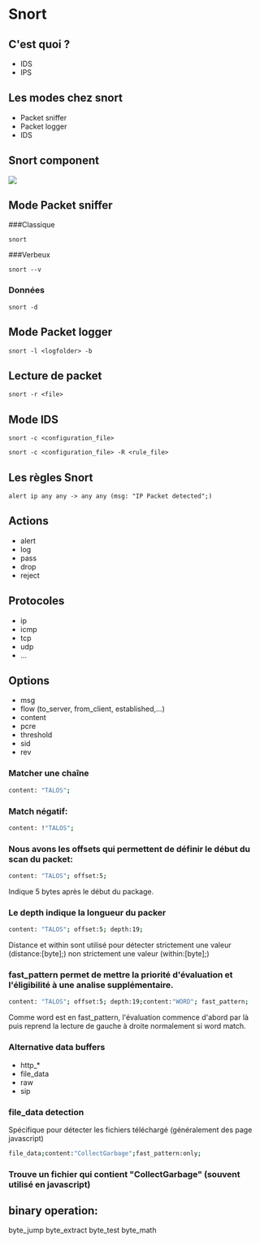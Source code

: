 # Snort
 
## C'est quoi ?
 
 - IDS
 - IPS

## Les modes chez snort

- Packet sniffer
- Packet logger
- IDS 

## Snort component

![](images/snort_architecture.png)

## Mode Packet sniffer
 

###Classique  
```
snort 
```

###Verbeux  
```
snort --v
```

### Données  

```
snort -d
```

## Mode Packet logger

```
snort -l <logfolder> -b
```

## Lecture de packet

```
snort -r <file>
```

## Mode IDS

```
snort -c <configuration_file>
```

```
snort -c <configuration_file> -R <rule_file>
```

## Les règles Snort

```
alert ip any any -> any any (msg: "IP Packet detected";)
```

## Actions

- alert 
- log
- pass
- drop
- reject

## Protocoles

- ip
- icmp
- tcp
- udp
- ...

## Options

- msg
- flow (to_server, from_client, established,...)
- content
- pcre
- threshold
- sid
- rev


### Matcher une chaîne

```bash
content: "TALOS";
```

### Match négatif:

```bash
content: !"TALOS";
```

### Nous avons les offsets qui permettent de définir le début du scan du packet:

```bash
content: "TALOS"; offset:5;
```

Indique 5 bytes après le début du package.

### Le depth indique la longueur du packer
```bash
content: "TALOS"; offset:5; depth:19;
```

Distance et within sont utilisé pour détecter 
strictement une valeur (distance:[byte];)
non strictement une valeur (within:[byte];)


### fast_pattern permet de mettre la priorité d'évaluation et l'éligibilité à une analise supplémentaire.

```bash
content: "TALOS"; offset:5; depth:19;content:"WORD"; fast_pattern;
```

Comme word est en fast_pattern, l'évaluation commence d'abord par là puis reprend la lecture de gauche à droite normalement si word match.

### Alternative data buffers

- http_*
- file_data
- raw
- sip

### file_data detection 
Spécifique pour détecter les fichiers téléchargé (généralement des page javascript)

```bash
file_data;content:"CollectGarbage";fast_pattern:only;
```

### Trouve un fichier qui contient "CollectGarbage" (souvent utilisé en javascript)

## binary operation:

byte_jump
byte_extract
byte_test
byte_math
